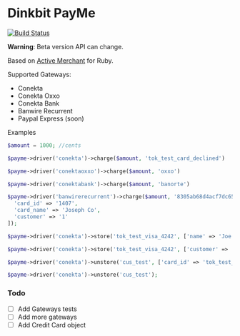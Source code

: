 # Dinkbit PayMe

[![Build Status](https://img.shields.io/travis/dinkbit/payme.svg?style=flat-square)](https://travis-ci.org/dinkbit/payme)

**Warning**: Beta version API can change.

Based on [Active Merchant](http://github.com/Shopify/active_merchant) for Ruby.

Supported Gateways:
* Conekta
* Conekta Oxxo
* Conekta Bank
* Banwire Recurrent
* Paypal Express (soon)

Examples

```php
$amount = 1000; //cents

$payme->driver('conekta')->charge($amount, 'tok_test_card_declined')

$payme->driver('conektaoxxo')->charge($amount, 'oxxo')

$payme->driver('conektabank')->charge($amount, 'banorte')

$payme->driver('banwirerecurrent')->charge($amount, '8305ab68d4acf7dc650364d3f31a7318', [
  'card_id' => '1407',
  'card_name' => 'Joseph Co',
  'customer' => '1'
]);

$payme->driver('conekta')->store('tok_test_visa_4242', ['name' => 'Joe Co', 'email' => 'store.guy@mail.com']);

$payme->driver('conekta')->store('tok_test_visa_4242', ['customer' => 'cus_test']);

$payme->driver('conekta')->unstore('cus_test', ['card_id' => 'tok_test_visa_4242']);

$payme->driver('conekta')->unstore('cus_test');

```

### Todo

- [ ] Add Gateways tests
- [ ] Add more gateways
- [ ] Add Credit Card object
